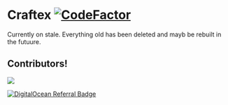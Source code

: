 # Craftex [![CodeFactor](https://www.codefactor.io/repository/github/zertex-labs/craftex/badge/main)](https://www.codefactor.io/repository/github/zertex-labs/craftex/overview/main)
Currently on stale. Everything old has been deleted and mayb be rebuilt in the futuure.

<h2>Contributors!</h2>

<a href="https://github.com/zertex-labs/Craftex/graphs/contributors">
  <img src="https://contrib.rocks/image?repo=zertex-labs/Craftex" />
</a>

[![DigitalOcean Referral Badge](https://web-platforms.sfo2.cdn.digitaloceanspaces.com/WWW/Badge%201.svg)](https://www.digitalocean.com/?refcode=7d9fe05d4c14&utm_campaign=Referral_Invite&utm_medium=Referral_Program&utm_source=badge)
